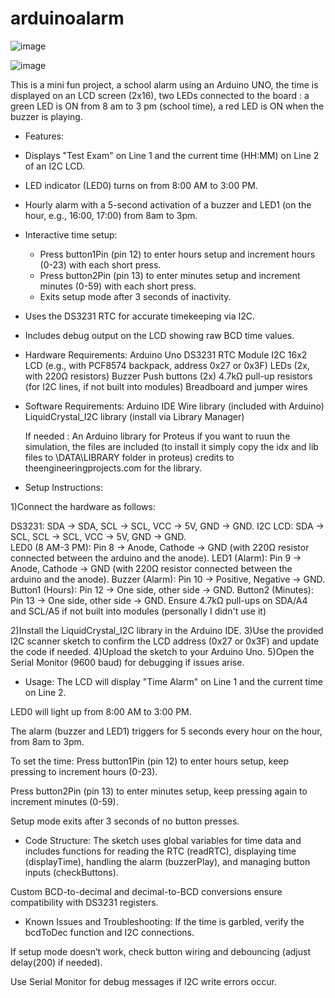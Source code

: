 # arduinoalarm
![image](https://github.com/user-attachments/assets/24b380bf-a0f8-4e41-a070-4ced411e4711)


![image](https://github.com/user-attachments/assets/7e1ba1e9-a9b9-4bbb-8499-870b150e406f)



This is a mini fun project, a school alarm using an Arduino UNO, the time is displayed on an LCD screen (2x16), two LEDs connected to the board : a green LED is ON from 8 am to 3 pm (school time), a red LED is ON when the buzzer is playing.


* Features:
- Displays "Test Exam" on Line 1 and the current time (HH:MM) on Line 2 of an I2C LCD.

- LED indicator (LED0) turns on from 8:00 AM to 3:00 PM.

- Hourly alarm with a 5-second activation of a buzzer and LED1 (on the hour, e.g., 16:00, 17:00) from 8am to 3pm.

- Interactive time setup:
   - Press button1Pin (pin 12) to enter hours setup and increment hours (0-23) with each short press.
   - Press button2Pin (pin 13) to enter minutes setup and increment minutes (0-59) with each short press.
   - Exits setup mode after 3 seconds of inactivity.

- Uses the DS3231 RTC for accurate timekeeping via I2C.

- Includes debug output on the LCD showing raw BCD time values.

* Hardware Requirements:
   Arduino Uno
   DS3231 RTC Module
   I2C 16x2 LCD (e.g., with PCF8574 backpack, address 0x27 or 0x3F)
   LEDs (2x, with 220Ω resistors)
   Buzzer
   Push buttons (2x)
   4.7kΩ pull-up resistors (for I2C lines, if not built into modules)
   Breadboard and jumper wires

* Software Requirements:
  Arduino IDE
  Wire library (included with Arduino)
  LiquidCrystal_I2C library (install via Library Manager)
  
  If needed : An Arduino library for Proteus if you want to ruun the simulation, the files are included (to install it simply copy the idx and lib files to \DATA\LIBRARY folder in proteus) credits to theengineeringprojects.com for the library.

* Setup Instructions:

1)Connect the hardware as follows:
   
DS3231: SDA → SDA, SCL → SCL, VCC → 5V, GND → GND. 
I2C LCD: SDA → SCL, SCL → SCL, VCC → 5V, GND → GND.   
LED0 (8 AM-3 PM): Pin 8 → Anode, Cathode → GND (with 220Ω resistor connected between the arduino and the anode).
LED1 (Alarm): Pin 9 → Anode, Cathode → GND (with 220Ω resistor connected between the arduino and the anode).
Buzzer (Alarm): Pin 10 → Positive, Negative → GND.
Button1 (Hours): Pin 12 → One side, other side → GND.
Button2 (Minutes): Pin 13 → One side, other side → GND.
Ensure 4.7kΩ pull-ups on SDA/A4 and SCL/A5 if not built into modules (personally I didn't use it)

2)Install the LiquidCrystal_I2C library in the Arduino IDE.
3)Use the provided I2C scanner sketch to confirm the LCD address (0x27 or 0x3F) and update the code if needed.
4)Upload the sketch to your Arduino Uno.
5)Open the Serial Monitor (9600 baud) for debugging if issues arise.

* Usage:
The LCD will display "Time Alarm" on Line 1 and the current time on Line 2.

LED0 will light up from 8:00 AM to 3:00 PM.

The alarm (buzzer and LED1) triggers for 5 seconds every hour on the hour, from 8am to 3pm.

To set the time:
Press button1Pin (pin 12) to enter hours setup, keep pressing to increment hours (0-23).

Press button2Pin (pin 13) to enter minutes setup, keep pressing again to increment minutes (0-59).

Setup mode exits after 3 seconds of no button presses.

* Code Structure:
The sketch uses global variables for time data and includes functions for reading the RTC (readRTC), displaying time (displayTime), handling the alarm (buzzerPlay), and managing button inputs (checkButtons).

Custom BCD-to-decimal and decimal-to-BCD conversions ensure compatibility with DS3231 registers.

* Known Issues and Troubleshooting:
If the time is garbled, verify the bcdToDec function and I2C connections.

If setup mode doesn’t work, check button wiring and debouncing (adjust delay(200) if needed).

Use Serial Monitor for debug messages if I2C write errors occur.

